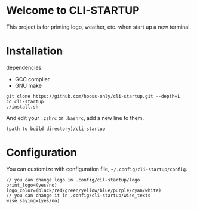 # Welcome to CLI-STARTUP

This project is for printing logo, weather, etc. when start up a new terminal.

# Installation

dependencies:
- GCC compiler
- GNU make

```
git clone https://github.com/hooss-only/cli-startup.git --depth=1
cd cli-startup
./install.sh
```

And edit your `.zshrc` or `.bashrc`, add a new line to them.
```
(path to build directory)/cli-startup
```

# Configuration

You can customize with configuration file, `~/.config/cli-startup/config`.

```
// you can change logo in .config/cil-startup/logo
print_logo=(yes/no)
logo_color=(black/red/green/yellow/blue/purple/cyan/white)
// you can change it in .config/cli-startup/wise_texts
wise_saying=(yes/no)
```

